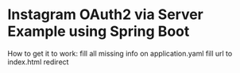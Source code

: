 # Instagram OAuth2 via Server Example using Spring Boot

How to get it to work:
fill all missing info on application.yaml
fill url to index.html redirect
